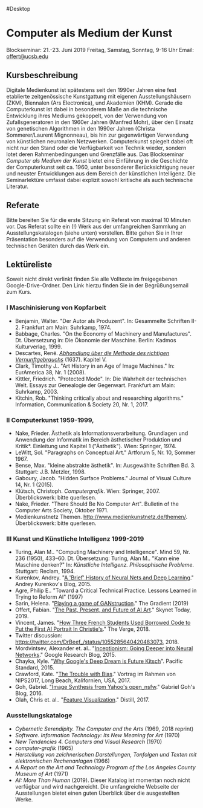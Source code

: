 #Desktop

# Computer als Medium der Kunst

Blockseminar: 21.-23. Juni 2019
Freitag, Samstag, Sonntag, 9-16 Uhr
Email: offert@ucsb.edu

## Kursbeschreibung

Digitale Medienkunst ist spätestens seit den 1990er Jahren eine fest etablierte zeitgenössische Kunstgattung mit eigenen Ausstellungshäusern (ZKM), Biennalen (Ars Electronica), und Akademien (KHM). Gerade die Computerkunst ist dabei in besonderem Maße an die technische Entwicklung ihres Mediums gekoppelt, von der Verwendung von Zufallsgeneratoren in den 1960er Jahren (Manfred Mohr), über den Einsatz von genetischen Algorithmen in den 1990er Jahren (Christa Sommerer/Laurent Mignonneau), bis hin zur gegenwärtigen Verwendung von künstlichen neuronalen Netzwerken. Computerkunst spiegelt dabei oft nicht nur den Stand oder die Verfügbarkeit von Technik wieder, sondern lotet deren Rahmenbedingungen und Grenzfälle aus. Das Blockseminar *Computer als Medium der Kunst* bietet eine Einführung in die Geschichte der Computerkunst seit ca. 1960, unter besonderer Berücksichtigung neuer und neuster Entwicklungen aus dem Bereich der künstlichen Intelligenz. Die Seminarlektüre umfasst dabei explizit sowohl kritische als auch technische Literatur.

## Referate

Bitte bereiten Sie für die erste Sitzung ein Referat von maximal 10 Minuten vor. Das Referat sollte ein (!) Werk aus der umfangreichen Sammlung an Ausstellungskatalogen (siehe unten) vorstellen. Bitte gehen Sie in Ihrer Präsentation besonders auf die Verwendung von Computern und anderen technischen Geräten durch das Werk ein.

## Lektüreliste

Soweit nicht direkt verlinkt finden Sie alle Volltexte im freigegebenen Google-Drive-Ordner. Den Link hierzu finden Sie in der Begrüßungsemail zum Kurs.

### I Maschinisierung von Kopfarbeit

- Benjamin, Walter. "Der Autor als Produzent". In: Gesammelte Schriften II-2. Frankfurt am Main: Suhrkamp, 1974.
- Babbage, Charles. "On the Economy of Machinery and Manufactures". Dt. Übersetzung in: Die Ökonomie der Maschine. Berlin: Kadmos Kulturverlag, 1999.
- Descartes, René. *[Abhandlung über die Methode des richtigen Vernunftgebrauchs](https://www.textlog.de/descartes-methode.html)* (1637). Kapitel V.
- Clark, Timothy J.. "Art History in an Age of Image Machines." In: EurAmerica 38, Nr. 1 (2008).
- Kittler, Friedrich. "Protected Mode". In: Die Wahrheit der technischen Welt. Essays zur Genealogie der Gegenwart. Frankfurt am Main: Suhrkamp, 2003.
- Kitchin, Rob. "Thinking critically about and researching algorithms." Information, Communication & Society 20, Nr. 1, 2017.

### II Computerkunst 1959-1999, 

- Nake, Frieder. Ästhetik als Informationsverarbeitung. Grundlagen und Anwendung der Informatik im Bereich ästhetischer Produktion und Kritik*. Einleitung und Kapitel 1 ("Ästhetik"). Wien: Springer, 1974.
- LeWitt, Sol. "Paragraphs on Conceptual Art." Artforum 5, Nr. 10, Sommer 1967.
- Bense, Max. "kleine abstrakte ästhetik". In: Ausgewählte Schriften Bd. 3. Stuttgart: J.B. Metzler, 1998.
- Gaboury, Jacob. "Hidden Surface Problems." Journal of Visual Culture 14, Nr. 1 (2015).
- Klütsch, Christoph. *Computergrafik*. Wien: Springer, 2007. Überblickswerk: bitte querlesen.
- Nake, Frieder. "There Should Be No Computer Art". Bulletin of the Computer Arts Society, Oktober 1971.
- Medienkunstnetz Themen. http://www.medienkunstnetz.de/themen/. Überblickswerk: bitte querlesen.

### III Kunst und Künstliche Intelligenz 1999-2019

- Turing, Alan M.. "Computing Machinery and Intelligence". Mind 59, Nr. 236 (1950), 433–60. Dt. Übersetzung: Turing, Alan M.. "Kann eine Maschine denken?" In: *Künstliche Intelligenz. Philosophische Probleme.* Stuttgart: Reclam, 1994.
- Kurenkov, Andrey. "[A 'Brief' History of Neural Nets and Deep Learning](http://www.andreykurenkov.com/writing/ai/a-brief-history-of-neural-nets-and-deep-learning/)." Andrey Kurenkov's Blog, 2015.
- Agre, Philip E.. "Toward a Critical Technical Practice. Lessons Learned in Trying to Reform AI" (1997)
- Sarin, Helena. "[Playing a game of GANstruction](https://thegradient.pub/playing-a-game-of-ganstruction/)." The Gradient (2019)
- Offert, Fabian. "[The Past, Present, and Future of AI Art](https://www.skynettoday.com/editorials/ai-art-history)." Skynet Today, 2019.
- Vincent, James. "[How Three French Students Used Borrowed Code to Put the First AI Portrait In Christie's](https://www.theverge.com/2018/10/23/18013190/ai-art-portrait-auction-christies-belamy-obvious-robbie-barrat-gans)." The Verge, 2018.
- Twitter discussion: https://twitter.com/DrBeef_/status/1055285640420483073, 2018.
- Mordvintsev, Alexander et. al.. "[Inceptionism: Going Deeper into Neural Networks](https://research.googleblog.com/2015/06/inceptionism-going-deeper-into-neural.html)." Google Research Blog, 2015.
- Chayka, Kyle. "[Why Google's Deep Dream is Future Kitsch](https://psmag.com/environment/googles-deep-dream-is-future-kitsch)". Pacific Standard, 2015.
- Crawford, Kate. "[The Trouble with Bias](https://www.youtube.com/watch?v=fMym_BKWQzk&t=698s)." Vortrag im Rahmen von NIPS2017, Long Beach, Kalifornien, USA, 2017.
- Goh, Gabriel. ["Image Synthesis from Yahoo's open_nsfw](https://open_nsfw.gitlab.io/)." Gabriel Goh's Blog, 2016.
- Olah, Chris et. al.. "[Feature Visualization](https://distill.pub/2017/feature-visualization/)." Distill, 2017.

### Ausstellungskataloge

- *Cybernetic Serendipity. The Computer and the Arts* (1969, 2018 reprint)
- *Software. Information Technology: Its New Meaning for Art* (1970)
- *New Tendencies 4. Computers and Visual Research* (1970)
- *computer-grafik* (1965)
- *Herstellung von zeichnerischen Darstellungen, Tonfolgen und Texten mit elektronischen Rechenanlagen* (1966)
- *A Report on the Art and Technology Program of the Los Angeles County Museum of Art* (1971)
- *AI: More Than Human* (2019). Dieser Katalog ist momentan noch nicht verfügbar und wird nachgereicht. Die umfangreiche Webseite der Ausstellungen bietet einen guten Überblick über die ausgestellten Werke.